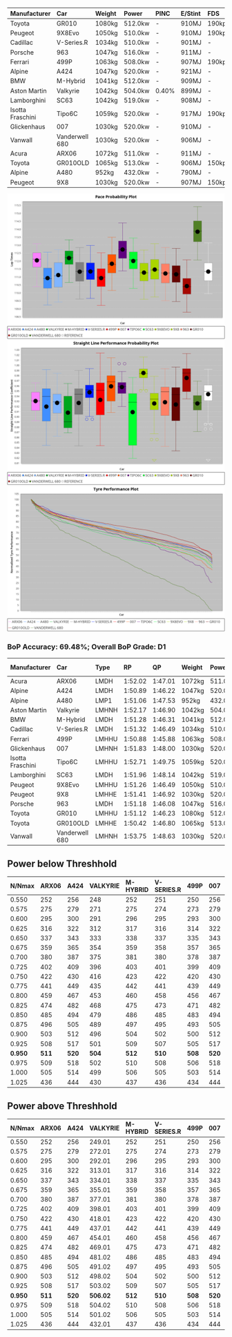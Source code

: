 | Manufacturer     | Car            | Weight | Power   | PINC    | E/Stint | FDS     |
|:-|:-|:-|:-|:-|:-|:-|
| Toyota           | GR010          | 1080kg | 512.0kw |    -    | 910MJ   | 190kph  |
| Peugeot          | 9X8Evo         | 1050kg | 510.0kw |    -    | 910MJ   | 190kph  |
| Cadillac         | V-Series.R     | 1034kg | 510.0kw |    -    | 901MJ   |    -    |
| Porsche          | 963            | 1047kg | 516.0kw |    -    | 911MJ   |    -    |
| Ferrari          | 499P           | 1063kg | 508.0kw |    -    | 907MJ   | 190kph  |
| Alpine           | A424           | 1047kg | 520.0kw |    -    | 921MJ   |    -    |
| BMW              | M-Hybrid       | 1041kg | 512.0kw |    -    | 909MJ   |    -    |
| Aston Martin     | Valkyrie       | 1042kg | 504.0kw | 0.40%   | 899MJ   |    -    |
| Lamborghini      | SC63           | 1042kg | 519.0kw |    -    | 908MJ   |    -    |
| Isotta Fraschini | Tipo6C         | 1059kg | 520.0kw |    -    | 917MJ   | 190kph  |
| Glickenhaus      | 007            | 1030kg | 520.0kw |    -    | 910MJ   |    -    |
| Vanwall          | Vanderwell 680 | 1030kg | 520.0kw |    -    | 906MJ   |    -    |
| Acura            | ARX06          | 1072kg | 511.0kw |    -    | 911MJ   |    -    |
| Toyota           | GR010OLD       | 1065kg | 513.0kw |    -    | 906MJ   | 150kph  |
| Alpine           | A480           | 952kg  | 432.0kw |    -    | 790MJ   |    -    |
| Peugeot          | 9X8            | 1030kg | 520.0kw |    -    | 907MJ   | 150kph  |

![PACECHART](./IMG/CUSTOM.png)
![STRAIGHTLINEPERFORMANCECHART](./IMG/CUSTOM_sp.png)
![TYREPERFORMANCECHART](./IMG/CUSTOM_tw.png)

### BoP Accuracy: 69.48%; Overall BoP Grade: D1
| Manufacturer     | Car            | Type  | RP      | QP      | Weight | Power¹  | Threshhold | PINC    | Power²   | E/Stint | AVG Vmax  | FDS     | RDLC | L/Stint | BOP-Grade | Model Accuracy | Model Points | Match% | SimDiff |
|:-|:-|:-|:-|:-|:-|:-|:-|:-|:-|:-|:-|:-|:-|:-|:-|:-|:-|:-|:-|
| Acura            | ARX06          | LMDH  | 1:52.02 | 1:47.01 | 1072kg | 511.0kw | 210.0kph   |    -    | 511.00kw |  911MJ  | 279.93kph |    -    | 1.00 | 34      | +C2       | 100.00%        | 996          | 74.58% | #       |
| Alpine           | A424           | LMDH  | 1:50.89 | 1:46.22 | 1047kg | 520.0kw | 210.0kph   |    -    | 520.00kw |  921MJ  | 280.38kph |    -    | 1.03 | 34      | -D1       | 96.10%         | 2390         | 69.93% | #       |
| Alpine           | A480           | LMP1  | 1:51.06 | 1:47.53 |  952kg | 432.0kw | 210.0kph   |    -    | 432.00kw |  790MJ  | 278.60kph |    -    | 0.98 | 32      | -C1       | 95.62%         | 1701         | 78.48% | -0.33   |
| Aston Martin     | Valkyrie       | LMHNH | 1:52.17 | 1:46.90 | 1042kg | 504.0kw | 250.0kph   | 0.40%   | 506.00kw |  899MJ  | 277.40kph |    -    | 1.04 | 34      | +E1       | 100.00%        | 466          | 55.31% | #       |
| BMW              | M-Hybrid       | LMDH  | 1:51.28 | 1:46.31 | 1041kg | 512.0kw | 210.0kph   |    -    | 512.00kw |  909MJ  | 280.95kph |    -    | 1.03 | 34      | -B1       | 100.00%        | 3339         | 85.18% | #       |
| Cadillac         | V-Series.R     | LMDH  | 1:51.32 | 1:46.49 | 1034kg | 510.0kw | 210.0kph   |    -    | 510.00kw |  901MJ  | 282.85kph |    -    | 1.04 | 34      | -B1       | 99.56%         | 5841         | 89.80% | #       |
| Ferrari          | 499P           | LMHHU | 1:50.88 | 1:45.88 | 1063kg | 508.0kw | 210.0kph   |    -    | 508.00kw |  907MJ  | 280.39kph | 190kph  | 1.05 | 34      | -D1       | 99.57%         | 7417         | 67.42% | #       |
| Glickenhaus      | 007            | LMHNH | 1:51.83 | 1:48.00 | 1030kg | 520.0kw | 210.0kph   |    -    | 520.00kw |  910MJ  | 287.16kph |    -    | 0.97 | 34      | +B1       | 93.90%         | 2170         | 87.09% | #       |
| Isotta Fraschini | Tipo6C         | LMHHU | 1:52.71 | 1:49.75 | 1059kg | 520.0kw | 210.0kph   |    -    | 520.00kw |  917MJ  | 282.52kph | 190kph  | 1.05 | 34      | +Ω1       | 100.00%        | 132          | 27.40% | #       |
| Lamborghini      | SC63           | LMDH  | 1:51.96 | 1:48.14 | 1042kg | 519.0kw | 210.0kph   |    -    | 519.00kw |  908MJ  | 278.88kph |    -    | 1.06 | 34      | +B2       | 100.00%        | 784          | 84.88% | #       |
| Peugeot          | 9X8Evo         | LMHHU | 1:51.26 | 1:46.49 | 1050kg | 510.0kw | 210.0kph   |    -    | 510.00kw |  910MJ  | 288.46kph | 190kph  | 1.01 | 34      | -B2       | 100.00%        | 1891         | 81.18% | #       |
| Peugeot          | 9X8            | LMHHE | 1:51.41 | 1:46.92 | 1030kg | 520.0kw | 210.0kph   |    -    | 520.00kw |  907MJ  | 280.73kph | 150kph  | 1.05 | 34      | -A2       | 99.96%         | 4579         | 94.47% | +1.63   |
| Porsche          | 963            | LMDH  | 1:51.18 | 1:46.08 | 1047kg | 516.0kw | 210.0kph   |    -    | 516.00kw |  911MJ  | 281.28kph |    -    | 1.03 | 34      | -B2       | 98.39%         | 16118        | 83.51% | #       |
| Toyota           | GR010          | LMHHU | 1:51.12 | 1:46.23 | 1080kg | 512.0kw | 210.0kph   |    -    | 512.00kw |  910MJ  | 278.64kph | 190kph  | 1.02 | 34      | -B2       | 99.90%         | 5196         | 80.19% | #       |
| Toyota           | GR010OLD       | LMHHE | 1:50.42 | 1:46.80 | 1065kg | 513.0kw | 210.0kph   |    -    | 513.00kw |  906MJ  | 287.13kph | 150kph  | 1.02 | 34      | -Ω1       | 97.31%         | 905          | 45.84% | +1.23   |
| Vanwall          | Vanderwell 680 | LMHNH | 1:53.75 | 1:48.63 | 1030kg | 520.0kw | 210.0kph   |    -    | 520.00kw |  906MJ  | 282.14kph |    -    | 1.02 | 34      | +Ω1       | 98.91%         | 543          | 6.44%  | +2.10   |

## Power below Threshhold
| N/Nmax    | ARX06   | A424    | VALKYRIE | M-HYBRID | V-SERIES.R | 499P    | 007     | TIPO6C  | SC63    | 9X8EVO  | 9X8     | 963     | GR010   | GR010OLD | VANDERWELL 680 | ​     | RPM      | A480       |
|:-|:-|:-|:-|:-|:-|:-|:-|:-|:-|:-|:-|:-|:-|:-|:-|:-|:-|:-|
|  0.550    |  252    |  256    |  248     |  252     |  251       |  250    |  256    |  256    |  256    |  251    |  256    |  254    |  252    |  253     |  256           |  ​    |   --     |   -        |
|  0.575    |  275    |  279    |  271     |  275     |  274       |  273    |  279    |  279    |  279    |  274    |  279    |  277    |  275    |  276     |  279           |  ​    |   --     |   -        |
|  0.600    |  295    |  300    |  291     |  296     |  295       |  293    |  300    |  300    |  299    |  295    |  300    |  298    |  296    |  296     |  300           |  ​    |   --     |   -        |
|  0.625    |  316    |  322    |  312     |  317     |  316       |  314    |  322    |  322    |  321    |  316    |  322    |  319    |  317    |  317     |  322           |  ​    |   --     |   -        |
|  0.650    |  337    |  343    |  333     |  338     |  337       |  335    |  343    |  343    |  342    |  337    |  343    |  340    |  338    |  338     |  343           |  ​    |   --     |   -        |
|  0.675    |  359    |  365    |  354     |  359     |  358       |  357    |  365    |  365    |  364    |  358    |  365    |  362    |  359    |  360     |  365           |  ​    |   --     |   -        |
|  0.700    |  380    |  387    |  375     |  381     |  380       |  378    |  387    |  387    |  386    |  380    |  387    |  384    |  381    |  382     |  387           |  ​    |   --     |   -        |
|  0.725    |  402    |  409    |  396     |  403     |  401       |  399    |  409    |  409    |  408    |  401    |  409    |  406    |  403    |  403     |  409           |  ​    |   --     |   -        |
|  0.750    |  422    |  430    |  416     |  423     |  422       |  420    |  430    |  430    |  429    |  422    |  430    |  427    |  423    |  424     |  430           |  ​    |   --     |   -        |
|  0.775    |  441    |  449    |  435     |  442     |  441       |  439    |  449    |  449    |  448    |  441    |  449    |  446    |  442    |  443     |  449           |  ​    |  5000    |  -3386005  |
|  0.800    |  459    |  467    |  453     |  460     |  458       |  456    |  467    |  467    |  466    |  458    |  467    |  463    |  460    |  461     |  467           |  ​    |  5500    |  -3687783  |
|  0.825    |  474    |  482    |  468     |  475     |  473       |  471    |  482    |  482    |  481    |  473    |  482    |  478    |  475    |  476     |  482           |  ​    |  5999    |  -4004324  |
|  0.850    |  485    |  494    |  479     |  486     |  485       |  483    |  494    |  494    |  493    |  485    |  494    |  490    |  486    |  487     |  494           |  ​    |  6499    |  -4335628  |
|  0.875    |  496    |  505    |  489     |  497     |  495       |  493    |  505    |  505    |  504    |  495    |  505    |  501    |  497    |  498     |  505           |  ​    |  7000    |  -4681695  |
|  0.900    |  503    |  512    |  496     |  504     |  502       |  500    |  512    |  512    |  511    |  502    |  512    |  508    |  504    |  505     |  512           |  ​    |  7500    |  -5042525  |
|  0.925    |  508    |  517    |  501     |  509     |  507       |  505    |  517    |  517    |  516    |  507    |  517    |  513    |  509    |  510     |  517           |  ​    |  8000    |  429       |
| **0.950** | **511** | **520** | **504**  | **512**  | **510**    | **508** | **520** | **520** | **519** | **510** | **520** | **516** | **512** | **513**  | **520**        | **​** | **8499** | **432**    |
|  0.975    |  509    |  518    |  502     |  510     |  508       |  506    |  518    |  518    |  517    |  508    |  518    |  514    |  510    |  511     |  518           |  ​    |  9000    |  216       |
|  1.000    |  505    |  514    |  499     |  506     |  505       |  503    |  514    |  514    |  513    |  505    |  514    |  510    |  506    |  507     |  514           |  ​    |   --     |   -        |
|  1.025    |  436    |  444    |  430     |  437     |  436       |  434    |  444    |  444    |  443    |  436    |  444    |  441    |  437    |  438     |  444           |  ​    |   --     |   -        |

## Power above Threshhold
| N/Nmax    | ARX06   | A424    | VALKYRIE   | M-HYBRID | V-SERIES.R | 499P    | 007     | TIPO6C  | SC63    | 9X8EVO  | 9X8     | 963     | GR010   | GR010OLD | VANDERWELL 680 | ​     | RPM      | A480       |
|:-|:-|:-|:-|:-|:-|:-|:-|:-|:-|:-|:-|:-|:-|:-|:-|:-|:-|:-|
|  0.550    |  252    |  256    |  249.01    |  252     |  251       |  250    |  256    |  256    |  256    |  251    |  256    |  254    |  252    |  253     |  256           |  ​    |   --     |   -        |
|  0.575    |  275    |  279    |  272.01    |  275     |  274       |  273    |  279    |  279    |  279    |  274    |  279    |  277    |  275    |  276     |  279           |  ​    |   --     |   -        |
|  0.600    |  295    |  300    |  292.01    |  296     |  295       |  293    |  300    |  300    |  299    |  295    |  300    |  298    |  296    |  296     |  300           |  ​    |   --     |   -        |
|  0.625    |  316    |  322    |  313.01    |  317     |  316       |  314    |  322    |  322    |  321    |  316    |  322    |  319    |  317    |  317     |  322           |  ​    |   --     |   -        |
|  0.650    |  337    |  343    |  334.01    |  338     |  337       |  335    |  343    |  343    |  342    |  337    |  343    |  340    |  338    |  338     |  343           |  ​    |   --     |   -        |
|  0.675    |  359    |  365    |  355.01    |  359     |  358       |  357    |  365    |  365    |  364    |  358    |  365    |  362    |  359    |  360     |  365           |  ​    |   --     |   -        |
|  0.700    |  380    |  387    |  377.01    |  381     |  380       |  378    |  387    |  387    |  386    |  380    |  387    |  384    |  381    |  382     |  387           |  ​    |   --     |   -        |
|  0.725    |  402    |  409    |  398.01    |  403     |  401       |  399    |  409    |  409    |  408    |  401    |  409    |  406    |  403    |  403     |  409           |  ​    |   --     |   -        |
|  0.750    |  422    |  430    |  418.01    |  423     |  422       |  420    |  430    |  430    |  429    |  422    |  430    |  427    |  423    |  424     |  430           |  ​    |   --     |   -        |
|  0.775    |  441    |  449    |  437.01    |  442     |  441       |  439    |  449    |  449    |  448    |  441    |  449    |  446    |  442    |  443     |  449           |  ​    |  5000    |  -3386005  |
|  0.800    |  459    |  467    |  454.01    |  460     |  458       |  456    |  467    |  467    |  466    |  458    |  467    |  463    |  460    |  461     |  467           |  ​    |  5500    |  -3687783  |
|  0.825    |  474    |  482    |  469.01    |  475     |  473       |  471    |  482    |  482    |  481    |  473    |  482    |  478    |  475    |  476     |  482           |  ​    |  5999    |  -4004324  |
|  0.850    |  485    |  494    |  481.02    |  486     |  485       |  483    |  494    |  494    |  493    |  485    |  494    |  490    |  486    |  487     |  494           |  ​    |  6499    |  -4335628  |
|  0.875    |  496    |  505    |  491.02    |  497     |  495       |  493    |  505    |  505    |  504    |  495    |  505    |  501    |  497    |  498     |  505           |  ​    |  7000    |  -4681695  |
|  0.900    |  503    |  512    |  498.02    |  504     |  502       |  500    |  512    |  512    |  511    |  502    |  512    |  508    |  504    |  505     |  512           |  ​    |  7500    |  -5042525  |
|  0.925    |  508    |  517    |  503.02    |  509     |  507       |  505    |  517    |  517    |  516    |  507    |  517    |  513    |  509    |  510     |  517           |  ​    |  8000    |  429       |
| **0.950** | **511** | **520** | **506.02** | **512**  | **510**    | **508** | **520** | **520** | **519** | **510** | **520** | **516** | **512** | **513**  | **520**        | **​** | **8499** | **432**    |
|  0.975    |  509    |  518    |  504.02    |  510     |  508       |  506    |  518    |  518    |  517    |  508    |  518    |  514    |  510    |  511     |  518           |  ​    |  9000    |  216       |
|  1.000    |  505    |  514    |  501.02    |  506     |  505       |  503    |  514    |  514    |  513    |  505    |  514    |  510    |  506    |  507     |  514           |  ​    |   --     |   -        |
|  1.025    |  436    |  444    |  432.01    |  437     |  436       |  434    |  444    |  444    |  443    |  436    |  444    |  441    |  437    |  438     |  444           |  ​    |   --     |   -        |
